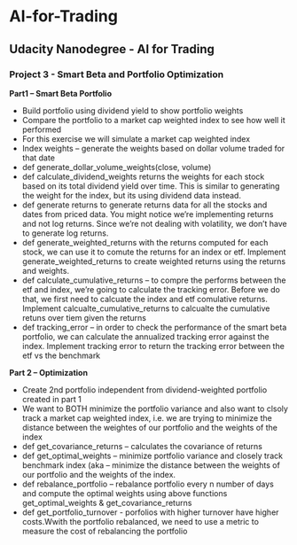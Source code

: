 # AI-for-Trading
## Udacity Nanodegree - AI for Trading

### Project 3 - Smart Beta and Portfolio Optimization

**Part1 – Smart Beta Portfolio**
* Build portfolio using dividend yield to show portfolio weights
* Compare the portfolio to a market cap weighted index to see how well it performed
* For this exercise we will simulate a market cap weighted index
* Index weights – generate the weights based on dollar volume traded for that date
* def generate_dollar_volume_weights(close, volume)
* def calculate_dividend_weights returns the weights for each stock based on its total dividend yield over time. This is similar to generating the weight for the index, but its using dividend data instead. 
* def generate returns  to generate returns data for all the stocks and dates from priced data. You might notice we’re implementing returns and not log returns. Since we’re not dealing with volatility, we don’t have to generate log returns.
* def generate_weighted_returns with the returns computed for each stock, we can use it to comute the returns for an index or etf. Implement generate_weighted_returns to create weighted returns using the returns and weights.
* def calculate_cumulative_returns – to compre the performs between the etf and index, we’re going to calculate the tracking error. Before we do that, we first need to calcuate the index and etf comulative returns. Implement calcualte_cumulative_returns to calcualte the cumulative retuns over tiem given the returns
* def tracking_error – in order to check the performance of the smart beta portfolio, we can calculate the annualized tracking error against the index. Implement tracking error to return the tracking error between the etf vs the benchmark

**Part 2 – Optimization**
*	Create 2nd portfolio independent from dividend-weighted portfolio created in part 1
*	We want to BOTH minimize the portfolio variance and also want to clsoly track a market cap weighted index, i.e. we are trying to minimize the distance between the weightes of our portfolio and the weights of the index
*	def get_covariance_returns – calculates the covariance of returns 
*	def get_optimal_weights – minimize portfolio variance and closely track benchmark index (aka – minimize the distance between the weights of our portfolio and the weights of the index.
*	def rebalance_portfolio – rebalance portfolio every n number of days and compute the optimal weights using above functions get_optimal_weights & get_covariance_returns
*	def get_portfolio_turnover  - porfolios with higher turnover have higher costs.Wwith the portfolio rebalanced, we need to use a metric to measure the cost of rebalancing the portfolio

